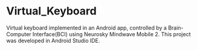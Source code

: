 # Virtual_Keyboard
Virtual keyboard implemented in an Android app, controlled by a Brain-Computer Interface(BCI) using Neurosky Mindwave Mobile 2. This project was developed in Android Studio IDE.
